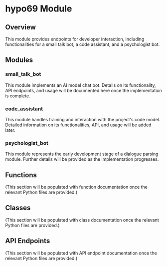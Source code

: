 # hypo69 Module

## Overview

This module provides endpoints for developer interaction, including functionalities for a small talk bot, a code assistant, and a psychologist bot.

## Modules

### small_talk_bot

This module implements an AI model chat bot.  Details on its functionality, API endpoints, and usage will be documented here once the implementation is complete.

### code_assistant

This module handles training and interaction with the project's code model.  Detailed information on its functionalities, API, and usage will be added later.

### psychologist_bot

This module represents the early development stage of a dialogue parsing module.  Further details will be provided as the implementation progresses.

## Functions

(This section will be populated with function documentation once the relevant Python files are provided.)

## Classes

(This section will be populated with class documentation once the relevant Python files are provided.)


## API Endpoints

(This section will be populated with API endpoint documentation once the relevant Python files are provided.)


```
```